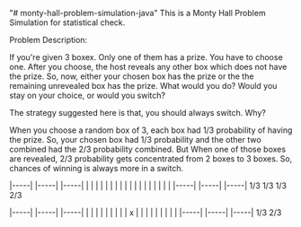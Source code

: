 "# monty-hall-problem-simulation-java" 
This is a Monty Hall Problem Simulation for statistical check.

Problem Description:

If you're given 3 boxex. Only one of them has a prize. You have to choose one.
After you choose, the host reveals any other box which does not have the prize.
So, now, either your chosen box has the prize or the the remaining unrevealed box has the prize.
What would you do? Would you stay on your choice, or would you switch?

The strategy suggested here is that, you should always switch. Why?

When you choose a random box of 3, each box had 1/3 probability of having the prize. So, your chosen box had 1/3 probability and the other two combined had the 2/3 probability combined.
But When one of those boxes are revealed, 2/3 probability gets concentrated from 2 boxes to 3 boxes. So, chances of winning is always more in a switch.


|-----|    |-----|    |-----|
|     |    |     |    |     |
|     |    |     |    |     |
|     |    |     |    |     |
|-----|    |-----|    |-----|
  1/3        1/3        1/3
                   2/3



|-----|    |-----|    |-----|
|     |    |     |    |     |
|     |    |  x  |    |     |
|     |    |     |    |     |
|-----|    |-----|    |-----|
  1/3                   2/3
